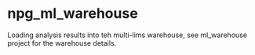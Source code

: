 npg_ml_warehouse
================

Loading analysis results into teh multi-lims warehouse, see ml_warehouse project for the warehouse details.
